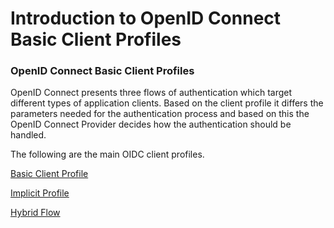 # Introduction to OpenID Connect Basic Client Profiles

### OpenID Connect Basic Client Profiles
OpenID Connect presents three flows of authentication which target different types of 
application clients. Based on the client profile it differs the parameters needed for the authentication process and 
based on this the OpenID Connect Provider decides how the authentication should be handled.


The following are the main OIDC client profiles.

[Basic Client Profile](basic-client-profile.md)

[Implicit Profile](implicit-client-profile.md)

[Hybrid Flow]()
